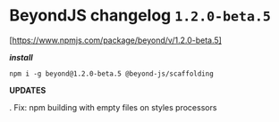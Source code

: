 # BeyondJS changelog `1.2.0-beta.5`

[https://www.npmjs.com/package/beyond/v/1.2.0-beta.5]

**_install_**

```
npm i -g beyond@1.2.0-beta.5 @beyond-js/scaffolding
```

**UPDATES**

. Fix: npm building with empty files on styles processors
